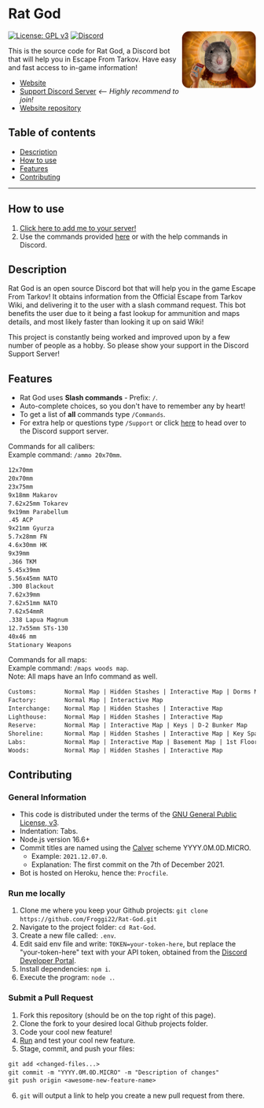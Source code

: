 # Rat God

<img align="right" src="Images/RG.png" alt="Rat God profile image" width="150" />

[![License: GPL v3](https://badgen.net/badge/License/GPL%20v3/blue)](LICENSE)
[![Discord](https://badgen.net/discord/online-members/kg7VfRQ9Xw?icon=discord&label)](https://discord.com/invite/kg7VfRQ9Xw)

This is the source code for Rat God, a Discord bot that will help you in Escape From Tarkov. Have easy and fast access to in-game information!

- [Website](https://rat-god-website.herokuapp.com/)
- [Support Discord Server](https://discord.com/invite/kg7VfRQ9Xw) *<-- Highly recommend to join!*
- [Website repository](https://github.com/Froggi22/Rat-God-Website)

## Table of contents

- [Description](#description)
- [How to use](#how-to-use)
- [Features](#features)
- [Contributing](#contributing)

- - -

## How to use

1. [Click here to add me to your server!](https://discord.com/api/oauth2/authorize?client_id=864572952275714059&permissions=2147600448&scope=bot%20applications.commands)
2. Use the commands provided [here](#features) or with the help commands in Discord.

## Description

Rat God is an open source Discord bot that will help you in the game Escape From Tarkov!
It obtains information from the Official Escape from Tarkov Wiki, and delivering it to the user with a slash command request.
This bot benefits the user due to it being a fast lookup for ammunition and maps details, and most likely faster than looking it up on said Wiki!

This project is constantly being worked and improved upon by a few number of people as a hobby. So please show your support in the Discord Support Server!

## Features

- Rat God uses **Slash commands** - Prefix: `/`.
- Auto-complete choices, so you don't have to remember any by heart!
- To get a list of **all** commands type `/Commands`.
- For extra help or questions type `/Support` or click [here](https://discord.com/invite/kg7VfRQ9Xw) to head over to the Discord support server.

Commands for all calibers:\
Example command: `/ammo 20x70mm`.

```txt
12x70mm
20x70mm
23x75mm
9x18mm Makarov
7.62x25mm Tokarev
9x19mm Parabellum
.45 ACP
9x21mm Gyurza
5.7x28mm FN
4.6x30mm HK
9x39mm
.366 TKM
5.45x39mm
5.56x45mm NATO
.300 Blackout
7.62x39mm
7.62x51mm NATO
7.62x54mmR
.338 Lapua Magnum
12.7x55mm STs-130
40x46 mm
Stationary Weapons
```

Commands for all maps:\
Example command: `/maps woods map`.\
Note: All maps have an Info command as well.

```txt
Customs:        Normal Map | Hidden Stashes | Interactive Map | Dorms Map | 3D Map
Factory:        Normal Map | Interactive Map
Interchange:    Normal Map | Hidden Stashes | Interactive Map
Lighthouse:     Normal Map | Hidden Stashes | Interactive Map
Reserve:        Normal Map | Interactive Map | Keys | D-2 Bunker Map
Shoreline:      Normal Map | Hidden Stashes | Interactive Map | Key Spawns | Resort Map | 3D Map
Labs:           Normal Map | Interactive Map | Basement Map | 1st Floor Map | 2nd Floor Map | 3D Map
Woods:          Normal Map | Hidden Stashes | Interactive Map
```

## Contributing

### General Information

- This code is distributed under the terms of the [GNU General Public License, v3](LICENSE).
- Indentation: Tabs.
- Node.js version 16.6+
- Commit titles are named using the [Calver](https://calver.org/) scheme YYYY.0M.0D.MICRO.
  - Example: `2021.12.07.0`.
  - Explanation: The first commit on the 7th of December 2021.
- Bot is hosted on Heroku, hence the: `Procfile`.

### Run me locally

1. Clone me where you keep your Github projects: `git clone https://github.com/Froggi22/Rat-God.git`
2. Navigate to the project folder: `cd Rat-God`.
3. Create a new file called: `.env`.
4. Edit said env file and write: `TOKEN=your-token-here`, but replace the "your-token-here" text with your API token, obtained from the [Discord Developer Portal](https://discord.com/developers).
5. Install dependencies: `npm i`.
6. Execute the program: `node .`.

### Submit a Pull Request

1. Fork this repository (should be on the top right of this page).
2. Clone the fork to your desired local Github projects folder.
3. Code your cool new feature!
4. [Run](#run-me-locally) and test your cool new feature.
5. Stage, commit, and push your files:

```txt
git add <changed-files...>
git commit -m "YYYY.0M.0D.MICRO" -m "Description of changes"
git push origin <awesome-new-feature-name>
```

6. `git` will output a link to help you create a new pull request from there.
